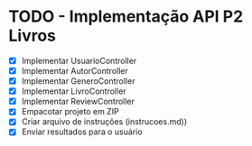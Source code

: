 # TODO - Implementação API P2 Livros

- [x] Implementar UsuarioController
- [x] Implementar AutorController
- [x] Implementar GeneroController
- [x] Implementar LivroController
- [x] Implementar ReviewController
- [x] Empacotar projeto em ZIP
- [x] Criar arquivo de instruções (instrucoes.md))
- [x] Enviar resultados para o usuário

